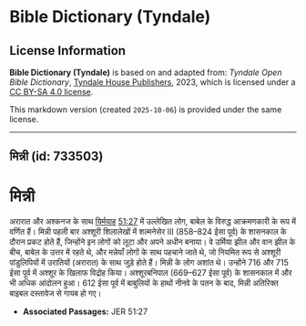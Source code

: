 # Bible Dictionary (Tyndale)

## License Information

**Bible Dictionary (Tyndale)** is based on and adapted from: _Tyndale Open Bible Dictionary_, [Tyndale House Publishers](https://tyndaleopenresources.com/), 2023, which is licensed under a [CC BY-SA 4.0 license](https://creativecommons.org/licenses/by-sa/4.0/legalcode.en).

This markdown version (created `2025-10-06`) is provided under the same license.



--------------------------------

## मिन्नी (id: 733503)

मिन्नी
======

अरारात और अश्कनज के साथ [यिर्मयाह](https://ref.ly/Jer51:27) [51:27](https://ref.ly/Jer51:27) में उल्लेखित लोग, बाबेल के विरुद्ध आक्रमणकारी के रूप में वर्णित हैं। मिन्नी पहली बार अश्शूरी शिलालेखों में शल्मनेसेर III (858–824 ईसा पूर्व) के शासनकाल के दौरान प्रकट होते हैं, जिन्होंने इन लोगों को लूटा और अपने अधीन बनाया। वे उर्मिया झील और वान झील के बीच, बाबेल के उत्तर में रहते थे, और मन्नेयाँ लोगों के साथ पहचाने जाते थे, जो नियमित रूप से अश्शूरी पांडुलिपियों में उरातियों (अरारात) के साथ जुड़े होते हैं। मिन्नी के लोग अशांत थे। उन्होंने 716 और 715 ईसा पूर्व में अश्शूर के खिलाफ विद्रोह किया। अश्शूरबनिपाल (669–627 ईसा पूर्व) के शासनकाल में और भी अधिक आंदोलन हुआ। 612 ईसा पूर्व में बाबुलियों के हाथों नीनवे के पतन के बाद, मिन्नी अतिरिक्त बाइबल दस्तावेज से गायब हो गए।

* **Associated Passages:** JER 51:27

